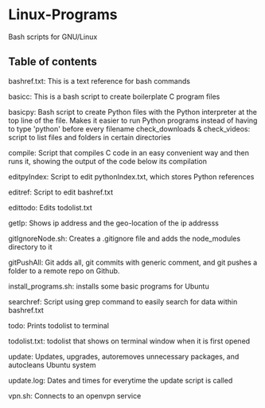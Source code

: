 # Linux-Programs
Bash scripts for GNU/Linux

## Table of contents
bashref.txt: This is a text reference for bash commands

basicc: This is a bash script to create boilerplate C program files

basicpy: Bash script to create Python files with the Python interpreter at the top line of the file.
	 Makes it easier to run Python programs instead of having to type 'python' before every filename
check_downloads & check_videos: script to list files and folders in certain directories

compile: Script that compiles C code in an easy convenient way and then runs it, showing the output of the code below its compilation

editpyIndex: Script to edit pythonIndex.txt, which stores Python references

editref: Script to edit bashref.txt

edittodo: Edits todolist.txt

getIp: Shows ip address and the geo-location of the ip addresss

gitIgnoreNode.sh: Creates a .gitignore file and adds the node_modules directory to it

gitPushAll: Git adds all, git commits with generic comment, and git pushes a folder to a remote repo on Github.

install_programs.sh: installs some basic programs for Ubuntu

searchref: Script using grep command to easily search for data within bashref.txt

todo: Prints todolist to terminal

todolist.txt: todolist that shows on terminal window when it is first opened

update: Updates, upgrades, autoremoves unnecessary packages, and autocleans Ubuntu system

update.log: Dates and times for everytime the update script is called

vpn.sh: Connects to an openvpn service
